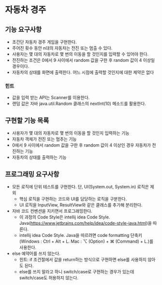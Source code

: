 # 자동차 경주
## 기능 요구사항
* 초간단 자동차 경주 게임을 구현한다.
* 주어진 횟수 동안 n대의 자동차는 전진 또는 멈출 수 있다.
* 사용자는 몇 대의 자동차로 몇 번의 이동을 할 것인지를 입력할 수 있어야 한다.
* 전진하는 조건은 0에서 9 사이에서 random 값을 구한 후 random 값이 4 이상일 경우이다.
* 자동차의 상태를 화면에 출력한다. 어느 시점에 출력할 것인지에 대한 제약은 없다

### 힌트
* 값을 입력 받는 API는 Scanner를 이용한다.
* 랜덤 값은 자바 java.util.Random 클래스의 nextInt(10) 메소드를 활용한다.

## 구현할 기능 목록
* 사용자가 몇 대의 자동차로 몇 번의 이동을 할 것인지 입력하는 기능
* 자동차 객체가 전진 또는 멈추는 기능
* 0에서 9 사이에서 random 값을 구한 후 random 값이 4 이상인 경우 자동차가 전진하는 기능
* 자동차의 상태를 출력하는 기능

## 프로그래밍 요구사항
* 모든 로직에 단위 테스트를 구현한다. 단, UI(System.out, System.in) 로직은 제외
    * 핵심 로직을 구현하는 코드와 UI를 담당하는 로직을 구분한다.
    * UI 로직을 InputView, ResultView와 같은 클래스를 추가해 분리한다.
* 자바 코드 컨벤션을 지키면서 프로그래밍한다.
    * 이 과정의 Code Style은 intellij idea Code Style. Java(https://www.jetbrains.com/help/idea/code-style-java.html)을 따른다.
    * intellij idea Code Style. Java을 따르려면 code formatting 단축키(Windows : Ctrl + Alt + L. Mac : ⌥ (Option) + ⌘ (Command) + L.)를 사용한다.
* else 예약어를 쓰지 않는다.
    * 힌트: if 조건절에서 값을 return하는 방식으로 구현하면 else를 사용하지 않아도 된다.
    * else를 쓰지 말라고 하니 switch/case로 구현하는 경우가 있는데 switch/case도 허용하지 않는다.